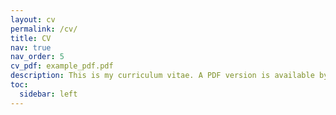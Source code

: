 ```yaml
---
layout: cv
permalink: /cv/
title: CV
nav: true
nav_order: 5
cv_pdf: example_pdf.pdf
description: This is my curriculum vitae. A PDF version is available by clicking the PDF icon.
toc:
  sidebar: left
---
```


